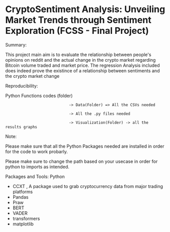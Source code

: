 # CryptoSentiment Analysis: Unveiling Market Trends through Sentiment Exploration (FCSS - Final Project)



Summary:

This project main aim is to evaluate the relationship between people's opinions on reddit and the actual change in the crypto market regarding Bitcoin volume traded and market price.
The regression Analysis included does indeed prove the existince of a relationship between sentiments and the crypto market change

Reproducibility:

Python Functions codes (folder) 

                                -> Data(Folder) => All the CSVs needed 

                                -> All the .py files needed 
                                
                                -> Visualization(Folder) -> all the results graphs

Note:

Please make sure that all the Python Packages needed are installed in order for the code to work probarly.

Please make sure to change the path based on your usecase in order for python to imports as intended.

Packages and Tools:
Python
  - CCXT , A package used to grab cryptocurrency data from major trading platforms
  - Pandas
  - Praw
  - BERT
  - VADER
  - transformers
  - matplotlib

